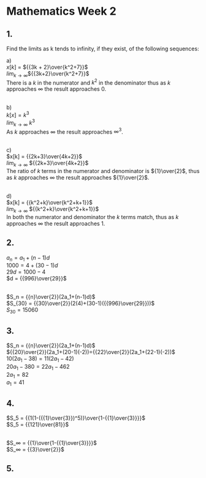 # Mathematics Week 2

## 1.
Find the limits as k tends to infinity, if they exist, of the following
sequences:<br>

a)<br>
    $x[k]$ = ${{3k + 2}\over{k^2+7}}$<br>
    $lim_{k→∞}$​ ${{3k+2}\over{k^2+7}}$<br>
    There is a $k$ in the numerator and $k^2$ in the denominator thus as $k$ approaches $∞​$ the result approaches $0$.<br><br>

b)<br>
    $k[x] = k^3$<br>
    $lim_{k→∞}$ $k^3$<br>
    As $k$ approaches $∞​$ the result approaches $∞​^3$.<br><br>

c)<br>
    $x[k] = {{2k+3}\over{4k+2}}$<br>
    $lim_{k→∞}$ ${{2k+3}\over{4k+2}}$<br>
    The ratio of $k$ terms in the numerator and denominator is ${1}\over{2}$, thus as $k$ approaches $∞​$ the result approaches ${1}\over{2}$.<br><br>

d)<br>
    $x[k] = {{k^2+k}\over{k^2+k+1}}$<br>
    $lim_{k→∞}$ ${{k^2+k}\over{k^2+k+1}}$<br>
    In both the numerator and denominator the $k$ terms match, thus as $k$ approaches $∞$ the result approaches $1$.

## 2.
$a_n = a_1 + (n - 1)d$<br>
$1000 = 4 + (30 - 1)d$<br>
$29d = 1000 - 4$<br>
$d = {{996}\over{29}}$<br><br>

$S_n = {{n}\over{2}}(2a_1+(n-1)d)$<br>
$S_{30} = {{30}\over{2}}(2(4)+(30-1)({{996}\over{29}}))$<br>
$S_{30} = 15060$

## 3.
$S_n = {{n}\over{2}}(2a_1+(n-1)d)$<br>
${{20}\over{2}}(2a_1+(20-1)(-2))={{22}\over{2}}(2a_1+(22-1)(-2))$<br>
$10(2a_1-38)=11(2a_1-42)$<br>
$20a_1-380=22a_1-462$<br>
$2a_1 = 82$<br>
$a_1 = 41$

## 4.
$S_5 = {{1(1-({{1}\over{3}})^5)}\over{1-{{1}\over{3}}}}$<br>
$S_5 = {{121}\over{81}}$<br><br>

$S_∞ = {{1}\over{1-{{1}\over{3}}}}$<br>
$S_∞ = {{3}\over{2}}$

## 5.